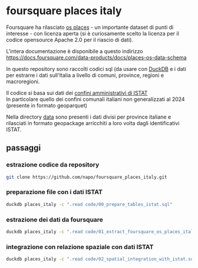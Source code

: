 # foursquare places italy
Foursquare ha rilasciato [os places](https://opensource.foursquare.com/os-places/) - un importante dataset di punti di interesse - con licenza aperta (si è curiosamente scelto la licenza per il codice opensource Apache 2.0 per il riascio di dati).


L'intera documentazione è disponibile a questo indirizzo\
https://docs.foursquare.com/data-products/docs/places-os-data-schema

In questo repository sono raccolti codici sql (da usare con [DuckDB](https://duckdb.org/) e i dati per estrarre i dati sull'Italia a livello di comuni, province, regioni e macroregioni.

Il codice si basa sui dati dei [confini amministrativi di ISTAT](https://www.istat.it/notizia/confini-delle-unita-amministrative-a-fini-statistici-al-1-gennaio-2018-2/)\
In particolare quello dei confini comunali italiani non generalizzati al 2024 (presente in formato geoparquet)

Nella directory [data](https://github.com/napo/foursquare_places_italy/tree/main/data) sono presenti i dati divisi per province italiane e rilasciati in formato geopackage arricchiti a loro volta dagli identificativi ISTAT.

## passaggi 
### estrazione codice da repository
```bash 
git clone https://github.com/napo/foursquare_places_italy.git
```
### preparazione file con i dati ISTAT
```bash
duckdb places_italy -c ".read code/00_prepare_tables_istat.sql"
```

### estrazione dei dati da foursquare
```bash
duckdb places_italy -c ".read code/01_extract_foursquare_os_places_italy.sql"
```

### integrazione con relazione spaziale con dati ISTAT
```bash
duckdb places_italy -c ".read code/02_spatial_integration_with_istat.sql"
```
